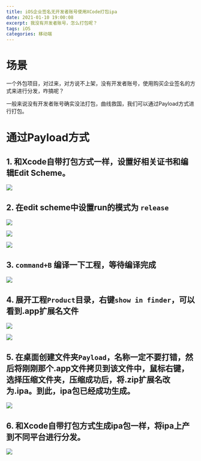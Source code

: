 ```yaml
---
title: iOS企业签名无开发者账号使用XCode打包ipa
date: 2021-01-10 19:00:08
excerpt: 我没有开发者账号，怎么打包呢？
tags: iOS
categories: 移动端
---
```


# 场景

一个外包项目，对过来，对方说不上架，没有开发者账号，使用购买企业签名的方式来进行分发，咋搞呢？

一般来说没有开发者账号确实没法打包，曲线救国，我们可以通过Payload方式进行打包。

# 通过Payload方式

## 1. 和Xcode自带打包方式一样，设置好相关证书和编辑Edit Scheme。

![](https://picture-transmission.iplus-studio.top/Snipaste_2021-01-10_19-08-03.png)

## 2. 在edit scheme中设置run的模式为 `release`

![](https://picture-transmission.iplus-studio.top/Snipaste_2021-01-10_19-12-35.png)

![](https://picture-transmission.iplus-studio.top/Snipaste_2021-01-10_19-12-54.png)

![](https://picture-transmission.iplus-studio.top/Snipaste_2021-01-10_19-14-52.png)

## 3. `command+B` 编译一下工程，等待编译完成 

![](https://picture-transmission.iplus-studio.top/Snipaste_2021-01-10_19-16-41.png)

## 4. 展开工程`Product`目录，右键`show in finder`，可以看到.app扩展名文件

![](https://picture-transmission.iplus-studio.top/Snipaste_2021-01-10_19-18-06.png)

![](https://picture-transmission.iplus-studio.top/Snipaste_2021-01-10_19-19-50.png)

## 5. 在桌面创建文件夹`Payload`，名称一定不要打错，然后将刚刚那个.app文件拷贝到该文件中，鼠标右键，选择压缩文件夹，压缩成功后，将.zip扩展名改为.ipa。到此，ipa包已经成功生成。

![](https://picture-transmission.iplus-studio.top/image.png)

## 6. 和Xcode自带打包方式生成ipa包一样，将ipa上产到不同平台进行分发。

![](https://picture-transmission.iplus-studio.top/image2.png)
